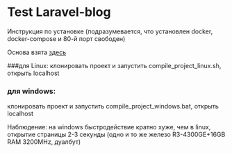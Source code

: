 # Test Laravel-blog

Инструкция по установке (подразумевается, что установлен docker, docker-compose и 80-й порт свободен)

Основа взята <a href=https://www.digitalocean.com/community/tutorials/how-to-install-and-set-up-laravel-with-docker-compose-on-ubuntu-20-04-ru>здесь</a>


###для Linux:
клонировать проект и запустить compile_project_linux.sh, открыть localhost

### для windows:
клонировать проект и запустить compile_project_windows.bat, открыть localhost

Наблюдение: на windows быстродействие кратно хуже, чем в linux, открытие страницы 2-3 секунды (одно и то же железо R3-4300GE+16GB RAM 3200MHz, дуалбут)
